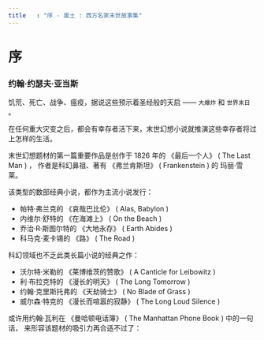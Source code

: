 ```yaml
---
title   : "序 - 废土 : 西方名家末世故事集"
---
```


# 序

### 约翰·约瑟夫·亚当斯

饥荒、死亡、战争、瘟疫，据说这些预示着圣经般的天启 —— `大爆炸` 和 `世界末日` 。

在任何重大灾变之后，都会有幸存者活下来，末世幻想小说就推演这些幸存者将过上怎样的生活。

末世幻想题材的第一篇重要作品是创作于 1826 年的 《最后一个人》 ( The Last Man ) ，
作者是科幻鼻祖、著有 《弗兰肯斯坦》 ( Frankenstein ) 的 玛丽·雪莱。

该类型的数部经典小说，都作为主流小说发行：

- 帕特·弗兰克的 《哀哉巴比伦》 ( Alas, Babylon )
- 内维尔·舒特的 《在海滩上》 ( On the Beach )
- 乔治·R·斯图尔特的 《大地永存》 ( Earth Abides )
- 科马克·麦卡锡的 《路》 ( The Road )

科幻领域也不乏此类长篇小说的经典之作：

- 沃尔特·米勒的 《莱博维茨的赞歌》 ( A Canticle for Leibowitz )
- 利·布拉克特的 《漫长的明天》 ( The Long Tomorrow )
- 约翰·克里斯托弗的 《天劫骑士》 ( No Blade of Grass )
- 威尔森·特克的 《漫长而喧嚣的寂静》 ( The Long Loud Silence )

或许用约翰·瓦利在 《曼哈顿电话簿》 ( The Manhattan Phone Book ) 中的一句话，
来形容该题材的吸引力再合适不过了：

